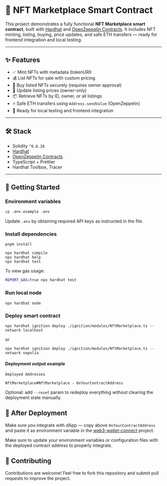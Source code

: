 # 🧾 NFT Marketplace Smart Contract

This project demonstrates a fully functional **NFT Marketplace smart contract**, built with [Hardhat](https://hardhat.org/) and [OpenZeppelin Contracts](https://github.com/OpenZeppelin/openzeppelin-contracts).
It includes NFT minting, listing, buying, price updates, and safe ETH transfers — ready for frontend integration and local testing.

---

## ✨ Features

- ✅ Mint NFTs with metadata (tokenURI)
- 💰 List NFTs for sale with custom pricing
- 🛒 Buy listed NFTs securely (requires owner approval)
- 🔐 Update listing prices (owner-only)
- 📦 Retrieve NFTs by ID, owner, or all listings
- ⚡ Safe ETH transfers using `Address.sendValue` (OpenZeppelin)
- 🧪 Ready for local testing and frontend integration

---

## 🛠 Stack

- Solidity `^0.8.28`
- [Hardhat](https://hardhat.org/)
- [OpenZeppelin Contracts](https://github.com/OpenZeppelin/openzeppelin-contracts)
- TypeScript + Prettier
- Hardhat Toolbox, Tracer

---

## 🚀 Getting Started

### Environment variables

```bash
cp .env.example .env
```

Update `.env` by obtaining required API keys as instructed in the file.

### Install dependencies

```shell
pnpm install

npx hardhat compile
npx hardhat help
npx hardhat test
```

To view gas usage:

```bash
REPORT_GAS=true npx hardhat test
```

### Run local node

```shell
npx hardhat node
```

### Deploy smart contract

```shell
npx hardhat ignition deploy ./ignition/modules/NftMarketplace.ts --network localhost
```

or

```shell
npx hardhat ignition deploy ./ignition/modules/NftMarketplace.ts --network sepolia
```

#### Deployment output example

```plaintext
Deployed Addresses

NftMarketplace#NftMarketplace - 0xYourContractAddress
```

Optional: add `--reset` param to redeploy everything without clearing the deployment state manually.

## 🧩 After Deployment

Make sure you integrate with dApp — copy above `0xYourContractAddress` and paste it as environment variable in the [web3-wallet-connect](https://github.com/pleszkowicz/web3-wallet-connect) project.

Make sure to update your environment variables or configuration files with the deployed contract address to properly integrate.

## 🙌 Contributing

Contributions are welcome! Feel free to fork this repository and submit pull requests to improve the project.
